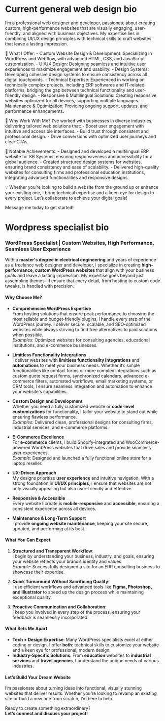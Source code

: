 # Current general web design bio

I’m a professional web designer and developer, passionate about creating custom, high-performance websites that are visually engaging, user-friendly, and aligned with business objectives. My expertise lies in combining UI/UX design principles with technical skills to craft websites that leave a lasting impression. 

🔹 What I Offer: - Custom Website Design & Development: Specializing in WordPress and Webflow, with advanced HTML, CSS, and JavaScript customization. - UI/UX Design: Designing seamless and intuitive user experiences to maximize engagement and usability. - Design Systems: Developing cohesive design systems to ensure consistency across all digital touchpoints. - Technical Expertise: Experienced in working on technically complex projects, including ERP softwares and IT-related platforms, bridging the gap between technical functionality and user-friendly design. - Responsive & Multilingual Solutions: Creating responsive websites optimized for all devices, supporting multiple languages. - Maintenance & Optimization: Providing ongoing support, updates, and performance enhancements. 

🔹 Why Work With Me? I’ve worked with businesses in diverse industries, delivering tailored web solutions that: - Boost user engagement with intuitive and accessible interfaces. - Build trust through consistent and professional design. - Drive conversions with optimized user journeys and clear CTAs. 

🔹 Notable Achievements: - Designed and developed a multilingual ERP website for KB Systems, ensuring responsiveness and accessibility for a global audience. - Created structured design systems for websites, ensuring brand consistency and ease of scalability. - Delivered high-quality websites for consulting firms and professional education institutions, integrating advanced functionalities and responsive designs. 

💡 Whether you’re looking to build a website from the ground up or enhance your existing one, I bring technical expertise and a keen eye for design to every project. Let’s collaborate to achieve your digital goals! 

Message me today to get started!

# Wordpress specialist bio

### **WordPress Specialist | Custom Websites, High Performance, Seamless User Experience**

With a **master's degree in electrical engineering** and years of experience as a freelance web designer and developer, I specialize in creating **high-performance, custom WordPress websites** that align with your business goals and leave a lasting impression. My expertise goes beyond just assembling themes—I ensure that every detail, from hosting to custom code tweaks, is handled with precision.

#### **Why Choose Me?**

- **Comprehensive WordPress Expertise**  
    From hosting solutions that ensure peak performance to choosing the most reliable and budget-friendly plugins, I handle every step of the WordPress journey. I deliver secure, scalable, and SEO-optimized websites while always striving to find free alternatives to paid solutions when possible.  
    _Examples_: Optimized websites for consulting agencies, educational institutions, and e-commerce businesses.
    
- **Limitless Functionality Integrations**  
    I deliver websites with **limitless functionality integrations** and **automations** to meet your business needs. Whether it’s simple functionalities like contact forms or more complex integrations such as custom quote request forms, synchronized calendars, advanced e-commerce filters, automated workflows, email marketing systems, or CRM tools, I ensure seamless integration and automation to enhance your website's capabilities.

- **Custom Design and Development**  
    Whether you need a fully customized website or **code-level customizations** for functionality, I tailor your website to stand out while ensuring flawless performance.  
    _Examples_: Delivered clean, professional designs for consulting firms, industrial services, and e-commerce platforms.
    
- **E-Commerce Excellence**  
    For **e-commerce** clients, I build Shopify-integrated and WooCommerce-powered WordPress websites that drive sales and provide seamless user experiences.  
    _Example_: Designed and launched a fully functional online store for a laptop reseller.
    
- **UX-Driven Approach**  
    My designs prioritize **user experience** and intuitive navigation. With a strong foundation in **UI/UX principles**, I ensure that websites are not only visually appealing but also user-friendly and effective.
    
- **Responsive & Accessible**  
    Every website I create is **mobile-responsive** and **accessible**, ensuring a consistent experience across all devices.
    
- **Maintenance & Long-Term Support**  
    I provide **ongoing website maintenance**, keeping your site secure, updated, and performing at its best.
    

#### **What You Can Expect**

1. **Structured and Transparent Workflow**:  
    I begin by understanding your business, industry, and goals, ensuring your website reflects your brand’s identity and values.  
    _Example_: Successfully designed a site for an ERP consulting business to showcase their expertise.
    
2. **Quick Turnaround Without Sacrificing Quality**:  
    I use efficient workflows and advanced tools like **Figma, Photoshop, and Illustrator** to speed up the design process while maintaining exceptional quality.
    
3. **Proactive Communication and Collaboration**:  
    I keep you involved in every step of the process, ensuring your feedback is seamlessly incorporated.
    

#### **What Sets Me Apart**

- **Tech + Design Expertise**: Many WordPress specialists excel at either coding or design. I offer **both**: technical skills to customize your website and a keen eye for professional, modern design.
- **Industry-Specific Solutions**: From **education** websites to **industrial services** and **travel agencies**, I understand the unique needs of various industries.

#### **Let’s Build Your Dream Website**

I’m passionate about turning ideas into functional, visually stunning websites that deliver results. Whether you're looking to revamp an existing site or build a new one from scratch, I’m here to help.

Ready to create something extraordinary?  
**Let’s connect and discuss your project!**